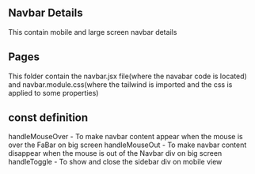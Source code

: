## Navbar Details

This contain mobile and large screen navbar details

## Pages

This folder contain the navbar.jsx file(where the navabar code is located) and navbar.module.css(where the tailwind is imported and the css is applied to some properties)

## const definition

handleMouseOver - To make navbar content appear when the mouse is over the FaBar on big screen
handleMouseOut - To make navbar content disappear when the mouse is out of the Navbar div on big screen
handleToggle - To show and close the sidebar div on mobile view
